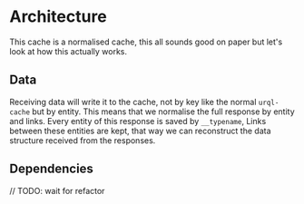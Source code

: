 # Architecture

This cache is a normalised cache, this all sounds
good on paper but let's look at how this actually works.

## Data

Receiving data will write it to the cache, not by key like
the normal `urql-cache` but by entity. This means that we normalise
the full response by entity and links.
Every entity of this response is saved by `__typename`,
Links between these entities are kept, that way we can reconstruct
the data structure received from the responses.

## Dependencies

// TODO: wait for refactor
